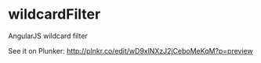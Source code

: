 # wildcardFilter
AngularJS wildcard filter

See it on Plunker: http://plnkr.co/edit/wD9xlNXzJ2jCeboMeKqM?p=preview
